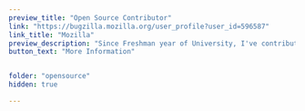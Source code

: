 ```yaml
---
preview_title: "Open Source Contributor"
link: "https://bugzilla.mozilla.org/user_profile?user_id=596587"
link_title: "Mozilla"
preview_description: "Since Freshman year of University, I've contributed to open source projects such Mozilla Firefox and Matplotlib."
button_text: "More Information"


folder: "opensource"
hidden: true

---
```

